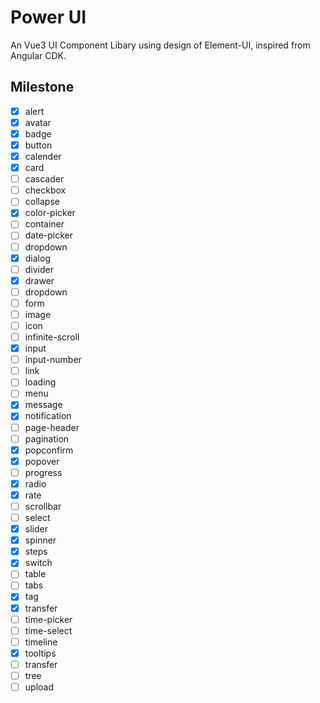 # Power UI
An Vue3 UI Component Libary using design of Element-UI, inspired from Angular CDK. 

## Milestone

- [x] alert
- [x] avatar
- [x] badge
- [x] button 
- [x] calender
- [x] card
- [ ] cascader
- [ ] checkbox
- [ ] collapse
- [x] color-picker
- [ ] container
- [ ] date-picker
- [ ] dropdown
- [x] dialog
- [ ] divider
- [x] drawer
- [ ] dropdown
- [ ] form
- [ ] image
- [ ] icon
- [ ] infinite-scroll
- [x] input
- [ ] input-number
- [ ] link
- [ ] loading
- [ ] menu
- [x] message
- [x] notification
- [ ] page-header
- [ ] pagination
- [x] popconfirm
- [x] popover
- [ ] progress
- [x] radio
- [x] rate
- [ ] scrollbar
- [ ] select
- [x] slider
- [x] spinner
- [x] steps
- [x] switch
- [ ] table
- [ ] tabs
- [x] tag
- [x] transfer
- [ ] time-picker
- [ ] time-select
- [ ] timeline
- [x] tooltips
- [ ] transfer
- [ ] tree
- [ ] upload
